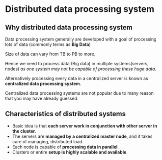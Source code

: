 # Distributed data processing system

## Why distributed data processing system

Data processing system generally are developed with a goal of processing lots of data (commonly terms as **Big Data**)

Size of data can vary from TB to PB to more.

Hence we need to process data (Big data) in multiple systems(servers, nodes) *as one system may not be capable of processing these huge data*.

Alternatively processing every data in a centralized server is known as **centralized data processing system**.

Centralized data processing systems are not popular due to many reason that you may have already guessed.

## Characteristics of distributed systems

- Basic idea is that **each server work in conjunction with other server in the cluster**.
- The servers are **managed by a centralized master node**, and it takes care of managing, distributed load.
- Each node is capable of **processing data in parallel**.
- Clusters or entire **setup is highly scalable and available**.
